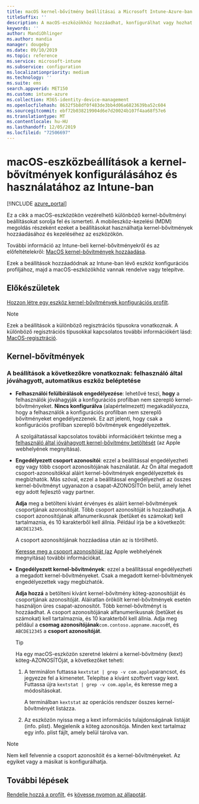 ```yaml
---
title: macOS kernel-bővítmény beállításai a Microsoft Intune-Azure-ban | Microsoft Docs
titleSuffix: ''
description: A macOS-eszközökhöz hozzáadhat, konfigurálhat vagy hozhat létre beállításokat a kernel-bővítmények használatához. Azt is lehetővé teszi, hogy a felhasználók felülbírálják a jóváhagyott bővítményeket, engedélyezik az összes bővítményt a csoport azonosítójában, vagy engedélyezik az egyes bővítményeket vagy alkalmazásokat a Microsoft Intune.
keywords: ''
author: MandiOhlinger
ms.author: mandia
manager: dougeby
ms.date: 09/10/2019
ms.topic: reference
ms.service: microsoft-intune
ms.subservice: configuration
ms.localizationpriority: medium
ms.technology: ''
ms.suite: ems
search.appverid: MET150
ms.custom: intune-azure
ms.collection: M365-identity-device-management
ms.openlocfilehash: 8632f5b8df0f483de3bb4d06a6823639ba52c604
ms.sourcegitcommit: ebf72b038219904d6e7d20024b107f4aa68f57e6
ms.translationtype: MT
ms.contentlocale: hu-HU
ms.lasthandoff: 12/05/2019
ms.locfileid: "72506697"
---
```

# <a name="macos-device-settings-to-configure-and-use-kernel-extensions-in-intune"></a>macOS-eszközbeállítások a kernel-bővítmények konfigurálásához és használatához az Intune-ban

[!INCLUDE [azure_portal](../includes/azure_portal.md)]

Ez a cikk a macOS-eszközökön vezérelhető különböző kernel-bővítményi beállításokat sorolja fel és ismerteti. A mobileszköz-kezelési (MDM) megoldás részeként ezeket a beállításokat használhatja kernel-bővítmények hozzáadásához és kezeléséhez az eszközökön.

További információ az Intune-beli kernel-bővítményekről és az előfeltételekről: [MacOS kernel-bővítmények hozzáadása](../kernel-extensions-overview-macos.md).

Ezek a beállítások hozzáadódnak az Intune-ban lévő eszköz konfigurációs profiljához, majd a macOS-eszközökhöz vannak rendelve vagy telepítve.

## <a name="before-you-begin"></a>Előkészületek

[Hozzon létre egy eszköz kernel-bővítmények konfigurációs profilt](../kernel-extensions-overview-macos.md).

> [!NOTE]
> Ezek a beállítások a különböző regisztrációs típusokra vonatkoznak. A különböző regisztrációs típusokkal kapcsolatos további információkért lásd: [MacOS-regisztráció](../macos-enroll.md).

## <a name="kernel-extensions"></a>Kernel-bővítmények

### <a name="settings-apply-to-user-approved-automated-device-enrollment"></a>A beállítások a következőkre vonatkoznak: felhasználó által jóváhagyott, automatikus eszköz beléptetése

- **Felhasználói felülbírálások engedélyezése**: lehetővé teszi, **hogy** a felhasználók jóváhagyják a konfigurációs profilban nem szereplő kernel-bővítményeket. **Nincs konfigurálva** (alapértelmezett) megakadályozza, hogy a felhasználók a konfigurációs profilban nem szereplő bővítményeket engedélyezzenek. Ez azt jelenti, hogy csak a konfigurációs profilban szereplő bővítmények engedélyezettek.

  A szolgáltatással kapcsolatos további információkért tekintse meg a [felhasználó által jóváhagyott kernel-bővítmény betöltését](https://developer.apple.com/library/archive/technotes/tn2459/_index.html) (az Apple webhelyének megnyitása).

- **Engedélyezett csoport azonosítói**: ezzel a beállítással engedélyezheti egy vagy több csoport azonosítójának használatát. Az Ön által megadott csoport-azonosítókkal aláírt kernel-bővítmények engedélyezettek és megbízhatók. Más szóval, ezzel a beállítással engedélyezheti az összes kernel-bővítményt ugyanazon a csapat-AZONOSÍTÓn belül, amely lehet egy adott fejlesztő vagy partner.

  **Adja** meg a betölteni kívánt érvényes és aláírt kernel-bővítmények csoportjának azonosítóját. Több csoport azonosítóját is hozzáadhatja. A csoport azonosítójának alfanumerikusnak (betűket és számokat) kell tartalmaznia, és 10 karakterből kell állnia. Például írja be a következőt: `ABCDE12345`.

  A csoport azonosítójának hozzáadása után az is törölhető.

  [Keresse meg a csoport azonosítóját (az](https://help.apple.com/developer-account/#/dev55c3c710c) Apple webhelyének megnyitása) további információkat.

- **Engedélyezett kernel-bővítmények**: ezzel a beállítással engedélyezheti a megadott kernel-bővítményeket. Csak a megadott kernel-bővítmények engedélyezettek vagy megbízhatók. 

  **Adja hozzá** a betölteni kívánt kernel-bővítmény köteg-azonosítóját és csoportjának azonosítóját. Aláíratlan örökölt kernel-bővítmények esetén használjon üres csapat-azonosítót. Több kernel-bővítményt is hozzáadhat. A csoport azonosítójának alfanumerikusnak (betűket és számokat) kell tartalmaznia, és 10 karakterből kell állnia. Adja meg például a **csomag azonosítójának**`com.contoso.appname.macos`ét, és `ABCDE12345` a **csoport azonosítóját**.

  > [!TIP]
  > Ha egy macOS-eszközön szeretné lekérni a kernel-bővítmény (kext) köteg-AZONOSÍTÓját, a következőket teheti:
  >
  > 1. A terminálon futtassa `kextstat | grep -v com.apple`parancsot, és jegyezze fel a kimenetet. Telepítse a kívánt szoftvert vagy kext. Futtassa újra `kextstat | grep -v com.apple`, és keresse meg a módosításokat.
  >
  >    A terminálban `kextstat` az operációs rendszer összes kernel-bővítményét listázza. 
  >
  > 2. Az eszközön nyissa meg a kext információs tulajdonságának listáját (info. plist). Megjelenik a köteg azonosítója. Minden kext tartalmaz egy info. plist fájlt, amely belül tárolva van. 

> [!NOTE]
> Nem kell felvennie a csoport azonosítóit és a kernel-bővítményeket. Az egyiket vagy a másikat is konfigurálhatja.

## <a name="next-steps"></a>További lépések

[Rendelje hozzá a profilt](../device-profile-assign.md), és [kövesse nyomon az állapotát](../device-profile-monitor.md).

